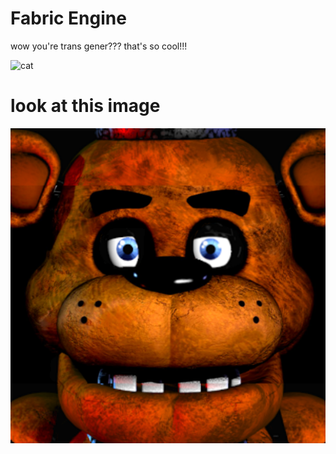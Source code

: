# Fabric Engine

wow you're trans gener??? that's so cool!!!

![cat](https://pbs.twimg.com/media/FfcpMEiaMAA0skp?format=jpg&name=small)


# look at this image

![freddy](https://github.com/Leather128/FabricEngine/blob/main/assets/funkin/images/freddy.png?raw=true)
